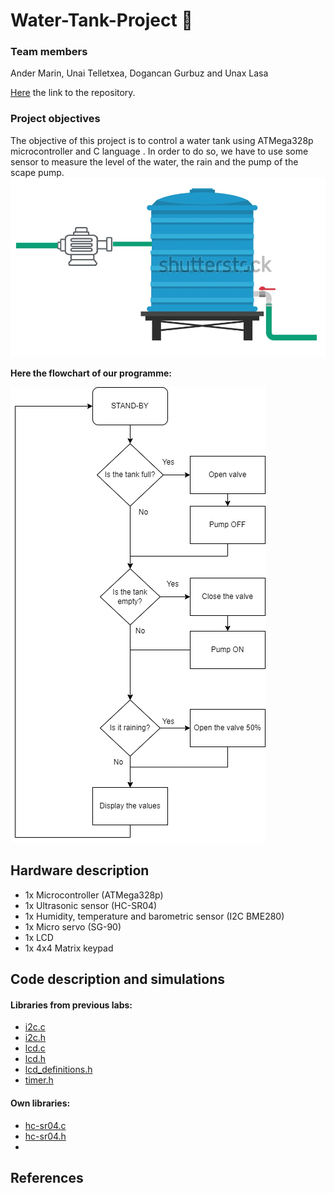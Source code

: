 # Water-Tank-Project 🚰

### Team members
Ander Marin, Unai Telletxea, Dogancan Gurbuz and Unax Lasa

[Here](https://github.com/unaxlasa/Water-Tank-Project) the link to the repository.

### Project objectives
The objective of this project is to control a water tank using ATMega328p microcontroller and C language . In order to do so, we have to use some sensor to measure the level of the water, the rain and the pump of the scape pump.
![your figure](https://github.com/unaxlasa/Water-Tank-Project/blob/main/Schema.png)

**Here the flowchart of our programme:**

![your figure](https://github.com/unaxlasa/Water-Tank-Project/blob/main/Flowchart.drawio.png)

## Hardware description

- 1x Microcontroller (ATMega328p)
- 1x Ultrasonic sensor (HC-SR04)
- 1x Humidity, temperature and barometric sensor (I2C BME280)
- 1x Micro servo (SG-90)
- 1x LCD
- 1x 4x4 Matrix keypad

## Code description and simulations

#### Libraries from previous labs:

* [i2c.c](WaterTank/WaterTank/i2c.c)
* [i2c.h](WaterTank/WaterTank/i2c.h)
* [lcd.c](WaterTank/WaterTank/lcd.c)
* [lcd.h](WaterTank/WaterTank/lcd.h)
* [lcd_definitions.h](WaterTank/WaterTank/lcd_definitions.h)
* [timer.h](WaterTank/WaterTank/timer.h) 

#### Own libraries:
* [hc-sr04.c](WaterTank/WaterTank/hc-sr04.c)
* [hc-sr04.h](WaterTank/WaterTank/hc-sr04.h)
* 





## References
